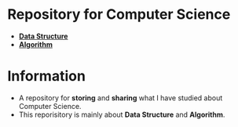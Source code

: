 # Repository for Computer Science
- [**Data Structure**](https://github.com/TIBBOH17/CS/tree/230543482968ae95d350eb216f8e236d680ed375/Data%20Structure)
- [**Algorithm**](https://github.com/TIBBOH17/CS/tree/31a373b385c7d1caf3511f8302c5973c1571ff7f/Algorithm)

# Information
- A repository for **storing** and **sharing** what I have studied about Computer Science.
- This reporisitory is mainly about **Data Structure** and **Algorithm**.
